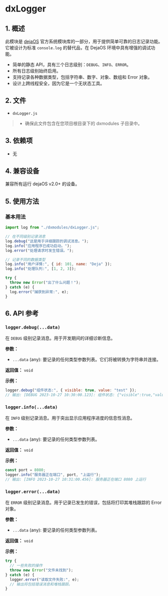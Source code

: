 # dxLogger

## 1. 概述

此模块是 [dejaOS](https://github.com/DejaOS/DejaOS) 官方系统模块库的一部分，用于提供简单可靠的日志记录功能。
它被设计为标准 `console.log` 的替代品，在 DejaOS 环境中具有增强的调试功能。

- 简单的静态 API，具有三个日志级别：`DEBUG`、`INFO`、`ERROR`。
- 所有日志级别始终启用。
- 支持记录各种数据类型，包括字符串、数字、对象、数组和 Error 对象。
- 设计上跨线程安全，因为它是一个无状态工具。

## 2. 文件

- `dxLogger.js`

> - 确保此文件包含在您项目根目录下的 dxmodules 子目录中。

## 3. 依赖项

- 无

## 4. 兼容设备

兼容所有运行 dejaOS v2.0+ 的设备。

## 5. 使用方法

### 基本用法

```javascript
import log from "./dxmodules/dxLogger.js";

// 在不同级别记录消息
log.debug("这是用于详细跟踪的调试消息。");
log.info("应用程序已成功启动。");
log.error("处理请求时发生错误。");

// 记录不同的数据类型
log.info("用户详情:", { id: 101, name: "Deja" });
log.info("处理队列:", [1, 2, 3]);

try {
  throw new Error("出了什么问题！");
} catch (e) {
  log.error("捕获到异常:", e);
}
```

## 6. API 参考

### `logger.debug(...data)`

在 `DEBUG` 级别记录消息。用于开发期间的详细诊断信息。

**参数：**

- `...data` (any): 要记录的任何类型参数列表。它们将被转换为字符串并连接。

**返回值：** `void`

**示例：**

```javascript
logger.debug("组件状态:", { visible: true, value: "test" });
// 输出: [DEBUG 2023-10-27 10:30:00.123]: 组件状态: {"visible":true,"value":"test"}
```

### `logger.info(...data)`

在 `INFO` 级别记录消息。用于突出显示应用程序进度的信息性消息。

**参数：**

- `...data` (any): 要记录的任何类型参数列表。

**返回值：** `void`

**示例：**

```javascript
const port = 8080;
logger.info("服务器正在端口", port, "上运行");
// 输出: [INFO 2023-10-27 10:31:00.456]: 服务器正在端口 8080 上运行
```

### `logger.error(...data)`

在 `ERROR` 级别记录消息。用于记录已发生的错误，包括将打印其堆栈跟踪的 Error 对象。

**参数：**

- `...data` (any): 要记录的任何类型参数列表。

**返回值：** `void`

**示例：**

```javascript
try {
  // 一些失败的操作
  throw new Error("文件未找到");
} catch (e) {
  logger.error("读取文件失败:", e);
  // 输出将包括错误消息和堆栈跟踪。
}
```
